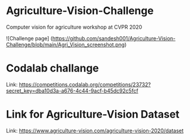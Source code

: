 # Agriculture-Vision-Challenge
Computer vision for agriculture workshop at CVPR 2020

![Challenge page] (https://github.com/sandesh001/Agriculture-Vision-Challenge/blob/main/Agri_Vision_screenshot.png)

# Codalab challange 

Link: https://competitions.codalab.org/competitions/23732?secret_key=dba10d3a-a676-4c44-9acf-b45dc92c5fcf 

# Link for Agriculture-Vision Dataset

Link: https://www.agriculture-vision.com/agriculture-vision-2020/dataset
